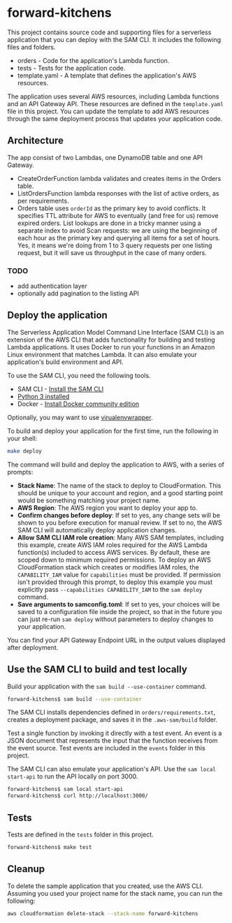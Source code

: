 # forward-kitchens

This project contains source code and supporting files for a serverless application that you can deploy with the SAM CLI. It includes the following files and folders.

- orders - Code for the application's Lambda function.
- tests - Tests for the application code. 
- template.yaml - A template that defines the application's AWS resources.

The application uses several AWS resources, including Lambda functions and an API Gateway API. These resources are defined in the `template.yaml` file in this project. You can update the template to add AWS resources through the same deployment process that updates your application code.

## Architecture

The app consist of two Lambdas, one DynamoDB table and one API Gateway.

- CreateOrderFunction lambda validates and creates items in the Orders table.
- ListOrdersFunction lambda responses with the list of active orders, as per requirements.
- Orders table uses `orderId` as the primary key to avoid conflicts. It specifies TTL attribute for AWS to eventually (and free for us) remove expired orders. List lookups are done in a tricky manner using a separate index to avoid Scan requests: we are using the beginning of each hour as the primary key and querying all items for a set of hours. Yes, it means we're doing from 1 to 3 query requests per one listing request, but it will save us throughput in the case of many orders.

### TODO

- add authentication layer
- optionally add pagination to the listing API

## Deploy the application

The Serverless Application Model Command Line Interface (SAM CLI) is an extension of the AWS CLI that adds functionality for building and testing Lambda applications. It uses Docker to run your functions in an Amazon Linux environment that matches Lambda. It can also emulate your application's build environment and API.

To use the SAM CLI, you need the following tools.

* SAM CLI - [Install the SAM CLI](https://docs.aws.amazon.com/serverless-application-model/latest/developerguide/serverless-sam-cli-install.html)
* [Python 3 installed](https://www.python.org/downloads/)
* Docker - [Install Docker community edition](https://hub.docker.com/search/?type=edition&offering=community)

Optionally, you may want to use [virualenvwrapper](https://virtualenvwrapper.readthedocs.io/en/latest/).

To build and deploy your application for the first time, run the following in your shell:

```bash
make deploy
```

The command will build and deploy the application to AWS, with a series of prompts:

* **Stack Name**: The name of the stack to deploy to CloudFormation. This should be unique to your account and region, and a good starting point would be something matching your project name.
* **AWS Region**: The AWS region you want to deploy your app to.
* **Confirm changes before deploy**: If set to yes, any change sets will be shown to you before execution for manual review. If set to no, the AWS SAM CLI will automatically deploy application changes.
* **Allow SAM CLI IAM role creation**: Many AWS SAM templates, including this example, create AWS IAM roles required for the AWS Lambda function(s) included to access AWS services. By default, these are scoped down to minimum required permissions. To deploy an AWS CloudFormation stack which creates or modifies IAM roles, the `CAPABILITY_IAM` value for `capabilities` must be provided. If permission isn't provided through this prompt, to deploy this example you must explicitly pass `--capabilities CAPABILITY_IAM` to the `sam deploy` command.
* **Save arguments to samconfig.toml**: If set to yes, your choices will be saved to a configuration file inside the project, so that in the future you can just re-run `sam deploy` without parameters to deploy changes to your application.

You can find your API Gateway Endpoint URL in the output values displayed after deployment.

## Use the SAM CLI to build and test locally

Build your application with the `sam build --use-container` command.

```bash
forward-kitchens$ sam build --use-container
```

The SAM CLI installs dependencies defined in `orders/requirements.txt`, creates a deployment package, and saves it in the `.aws-sam/build` folder.

Test a single function by invoking it directly with a test event. An event is a JSON document that represents the input that the function receives from the event source. Test events are included in the `events` folder in this project.

The SAM CLI can also emulate your application's API. Use the `sam local start-api` to run the API locally on port 3000.

```bash
forward-kitchens$ sam local start-api
forward-kitchens$ curl http://localhost:3000/
```

## Tests

Tests are defined in the `tests` folder in this project.

```bash
forward-kitchens$ make test
```

## Cleanup

To delete the sample application that you created, use the AWS CLI. Assuming you used your project name for the stack name, you can run the following:

```bash
aws cloudformation delete-stack --stack-name forward-kitchens
```
